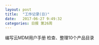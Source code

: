 ```yaml
---
layout: post
title:  "工作记录(日)"
date:   2017-06-27 9:49:32
categories: 日报 第26周
---
```


编写云MDM用户手册
检查、整理10个产品目录
